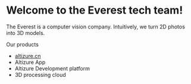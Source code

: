 # Welcome to the Everest tech team!



The Everest is a computer vision company. Intuitively, we turn 2D photos into 3D models.



Our products

* [altizure.cn](/altizure.cn)
* Altizure App
* Altizure Development platform
* 3D processing cloud



